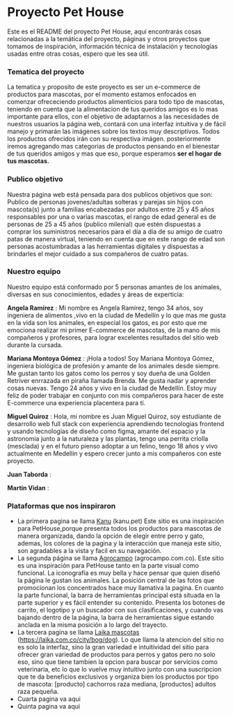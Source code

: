 
# Proyecto Pet House 

Este es el README del proyecto Pet House, aquí encontrarás cosas relacionadas a la temática del proyecto, páginas y otros proyectos que tomamos de inspiración, información técnica de instalación y tecnologías usadas entre otras cosas, espero que les sea útil.
 

### Tematica del proyecto
La tematica y proposito de este proyecto es ser un e-commerce de productos para mascotas, por el momento estamos enfocados en comenzar ofrececiendo productos alimenticios para todo tipo de mascotas, teniendo en cuenta que la alimentacion de tus queridos amigos es lo mas importante para ellos, con el objetivo de adaptarnos a las necesidades de nuestros usuarios la página web, contará con una interfaz intuitiva y de fácil manejo y primarán las imágenes sobre los textos muy descriptivos. Todos los productos ofrecidos irán con su respectiva imágen. posteriormente iremos agregando mas categorias de productos pensando en el bienestar de tus queridos amigos y mas que eso, porque esperamos **ser el hogar de tus mascotas.**

### Publico objetivo
Nuestra página web está pensada para dos publicos objetivos que son: Publico de personas jovenes/adultas solteras y parejas sin hijos con mascota(s) junto a familias encabezadas por adultos entre 25 y 45 años responsables por una o varias mascotas, el rango de edad general es de personas de 25 a 45 años (publico milenial) que estén dispuestas a comprar los suministros necesarios para el día a día de su amigo de cuatro patas de manera virtual, teniendo en cuenta que en este rango de edad son personas acostumbradas a las herramientas digitales y dispuestas a brindarles el mejor cuidado a sus compañeros de cuatro patas.


### Nuestro equipo

Nuestro equipo está conformado por 5 personas amantes de los animales, diversas en sus conocimientos, edades y áreas de experticia:

**Angela Ramírez** : 
Mi nombre es Angela Ramírez, tengo 34 años, soy ingeniera de alimentos ,vivo en la ciudad de Medellín y lo que mas me gusta en la vida son los animales, en especial los gatos, es por esto que me emociona realizar mi primer E-commerce de mascotas, de la mano de mis compañeros y profesores, para lograr excelentes resultados del sitio web durante la cursada.

**Mariana Montoya Gómez** : 
¡Hola a todos! Soy Mariana Montoya Gómez, ingeniera biológica de profesión y amante de los animales desde siempre. Me gustan tanto los gatos como los perros y soy dueña de una Golden Retriver enrrazada en piraña llamada Brenda. Me gusta nadar y aprender cosas nuevas. Tengo 24 años y vivo en la ciudad de Medellín. Estoy muy feliz de poder trabajar en conjunto con mis compañeros para hacer de este E-commerce una experiencia placentera para tí. 

**Miguel Quiroz** : Hola, mi nombre es Juan Miguel Quiroz, soy estudiante de desarrollo web full stack con experiencia aprendiendo tecnologias frontend y usando tecnologias de diseño como figma, amante del espacio y la astronomia junto a la naturaleza y las plantas, tengo una perrita criolla (mesclada) y en el futuro pienso adoptar a un felino, tengo 18 años y vivo actualmente en Medellin y espero crecer junto a mis compañeros con este proyecto.

**Juan Taborda** :

**Martin Vidan** :

### Plataformas que nos inspiraron
* La primera pagina se llama [Kanu](https://www.kanu.pet/) (kanu.pet) Este sitio es una inspiración para PetHouse,porque presenta todos los productos para mascotas de manera organizada, dando la opción de elegir entre perro y gato, ademas, los colores de la pagina y la interacción que maneja este sitio, son agradables a la vista y facil en su navegación.
* La segunda página se llama [Agrocampo](https://www.agrocampo.com.co/) (agrocampo.com.co). Este sitio es una inspiración para PetHouse tanto en la parte visual como funcional. La iconografía es muy bella y hace pensar que quien diseñó la página le gustan los animales. La posición central de las fotos que promocionan los concentrados hace muy llamativa la pagina. En cuanto la parte funcional, la barra de herramientas principal está situada en la parte superior y es fácil entender su contenido. Presenta los botones de carrito, el logotipo y un buscador con sus clasificaciones, y cuando vas bajando dentro de la página, la barra de herramientas sigue estando anclada en la misma posición a lo largo del trayecto.
* La tercera pagina se llama [Laika mascotas](https://laika.com.co/city/bog/dog) (https://laika.com.co/city/bog/dog). Lo que llama la atencion del sitio no es solo la interfaz, sino la gran variedad e intuitividad del sitio para ofrecer gran variedad de productos para perros y gatos pero no solo eso, sino que tiene tambien la opcion para buscar por servicios como veterinaria, etc lo que lo vuelve muy intuitivo junto con una suscripcion que te da beneficios exclusivos y organiza bien los productos por tipo de mascota: [producto] cachorros raza mediana, [productos] adultos raza pequeña. 
* Cuarta pagina va aqui
* Quinta pagina va aqui


